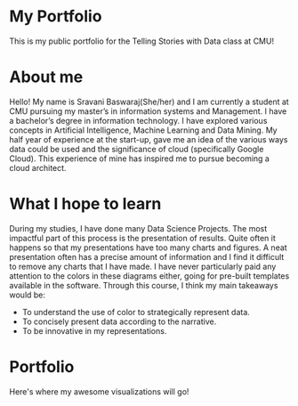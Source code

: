# My Portfolio
This is my public portfolio for the Telling Stories with Data class at CMU!

# About me
Hello! My name is Sravani Baswaraj(She/her) and I am currently a student at CMU pursuing my master’s in information systems and Management. I have a bachelor’s degree in information technology. I have explored various concepts in Artificial Intelligence, Machine Learning and Data Mining. My half year of experience at the start-up, gave me an idea of the various ways data could be used and the significance of cloud (specifically Google Cloud). This experience of mine has inspired me to pursue becoming a cloud architect.

# What I hope to learn
During my studies, I have done many Data Science Projects. The most impactful part of this process is the presentation of results. Quite often it happens so that my presentations have too many charts and figures. A neat presentation often has a precise amount of information and I find it difficult to remove any charts that I have made. I have never particularly paid any attention to the colors in these diagrams either, going for pre-built templates available in the software. Through this course, I think my main takeaways would be:
* To understand the use of color to strategically represent data.
* To concisely present data according to the narrative.
* To be innovative in my representations.

# Portfolio
Here's where my awesome visualizations will go!
